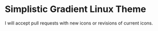 # Simplistic Gradient Linux Theme
I will accept pull requests with new icons or revisions of current icons.